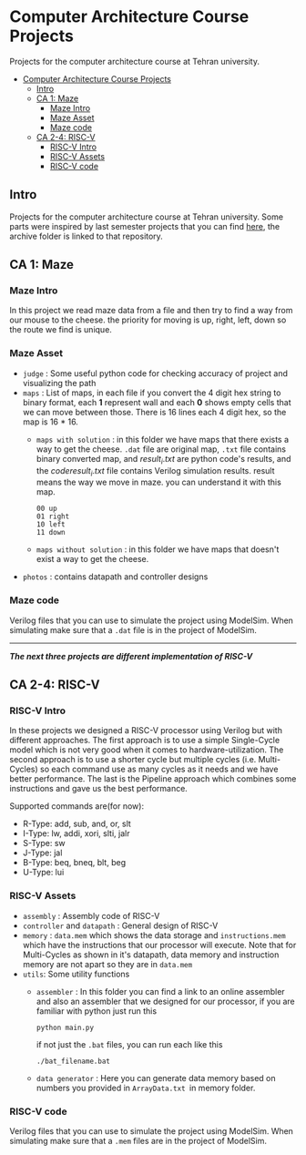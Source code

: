 # Computer Architecture Course Projects
Projects for the computer architecture course at Tehran university.

- [Computer Architecture Course Projects](#computer-architecture-course-projects)
  - [Intro](#intro)
  - [CA 1: Maze](#ca-1-maze)
    - [Maze Intro](#maze-intro)
    - [Maze Asset](#maze-asset)
    - [Maze code](#maze-code)
  - [CA 2-4: RISC-V](#ca-2-4-risc-v)
    - [RISC-V  Intro](#risc-v--intro)
    - [RISC-V Assets](#risc-v-assets)
    - [RISC-V code](#risc-v-code)

## Intro

Projects for the computer architecture course at Tehran university. Some parts were inspired by last semester projects that you can find [here](https://github.com/MisaghM/Computer-Architecture-Course-Projects), the archive folder is linked to that repository.

## CA 1: Maze

### Maze Intro
In this project we read maze data from a file and then try to find a way from our mouse to the cheese. the priority for moving is up, right, left, down so the route we find is unique.

### Maze Asset

- `judge`  : Some useful python code for checking accuracy of project and visualizing the path
- `maps` : List of maps, in each file if you convert the 4 digit hex string to binary format, each **1** represent wall and each **0** shows empty cells that we can move between those. There is 16 lines each 4 digit hex, so the map is 16 * 16.
    - `maps with solution` : in this folder we have maps that there exists a way to get the cheese. `.dat` file are original map, `.txt` file contains binary converted map, and $result_{i}.txt$ are python code's results, and the $code result_{i}.txt$ file contains Verilog simulation results. result means the way we move in maze. you can understand it with this map.

        ```text
        00 up
        01 right
        10 left
        11 down
        ```

    - `maps without solution` : in this folder we have maps that doesn't exist a way to get the cheese.
- `photos`    : contains datapath and controller designs

### Maze code

Verilog files that you can use to simulate the project using ModelSim. When simulating make sure that a `.dat` file is in the project of ModelSim.

---

***The next three projects are different implementation of RISC-V***
## CA 2-4: RISC-V
### RISC-V  Intro
In these projects we designed a RISC-V processor using Verilog but with different approaches. The first approach is to use a simple Single-Cycle model which is not very good when it comes to hardware-utilization. The second approach is to use a shorter cycle but multiple cycles (i.e. Multi-Cycles) so each command use as many cycles as it needs and we have better performance. The last is the Pipeline approach which combines some instructions and gave us the best performance.

Supported commands are(for now):

- R-Type: add, sub, and, or, slt
- I-Type: lw, addi, xori, slti, jalr
- S-Type: sw
- J-Type: jal
- B-Type: beq, bneq, blt, beg
- U-Type: lui

### RISC-V Assets

- `assembly`  : Assembly code of RISC-V
- `controller` and `datapath` : General design of RISC-V 
- `memory` : `data.mem` which shows the data storage and `instructions.mem` which have the instructions that our processor will execute. Note that for Multi-Cycles as shown in it's datapath, data memory and instruction memory are not apart so they are in `data.mem`
- `utils`: Some utility functions
    - `assembler` : In this folder you can find a link to an online assembler and also an assembler that we designed for our processor, if you are familiar with python just run this
  
        ```
        python main.py
        ```
  
        if not just the `.bat` files, you can run each like this

        ```
        ./bat_filename.bat
        ```
        
    - `data generator` : Here you can generate data memory based on numbers you provided in `ArrayData.txt `in memory folder.

### RISC-V code

Verilog files that you can use to simulate the project using ModelSim. When simulating make sure that a `.mem` files are in the project of ModelSim.

